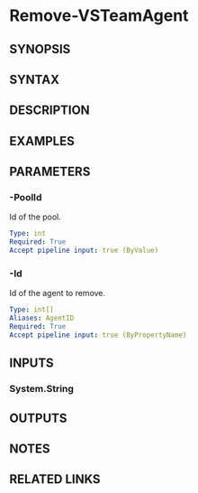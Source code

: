 <!-- #include "./common/header.md" -->

# Remove-VSTeamAgent

## SYNOPSIS

<!-- #include "./synopsis/Remove-VSTeamAgent.md" -->

## SYNTAX

## DESCRIPTION

<!-- #include "./synopsis/Remove-VSTeamAgent.md" -->

## EXAMPLES

## PARAMETERS

### -PoolId

Id of the pool.

```yaml
Type: int
Required: True
Accept pipeline input: true (ByValue)
```

### -Id

Id of the agent to remove.

```yaml
Type: int[]
Aliases: AgentID
Required: True
Accept pipeline input: true (ByPropertyName)
```

<!-- #include "./params/force.md" -->

## INPUTS

### System.String

## OUTPUTS

## NOTES

## RELATED LINKS
